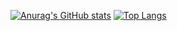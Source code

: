 [![Anurag's GitHub stats](https://github-readme-stats.vercel.app/api?username=choiseonyoung&theme=dark)](https://github.com/anuraghazra/github-readme-stats)
[![Top Langs](https://github-readme-stats.vercel.app/api/top-langs/?username=choiseonyoung&theme=dark&layout=compact)](https://github.com/anuraghazra/github-readme-stats)
